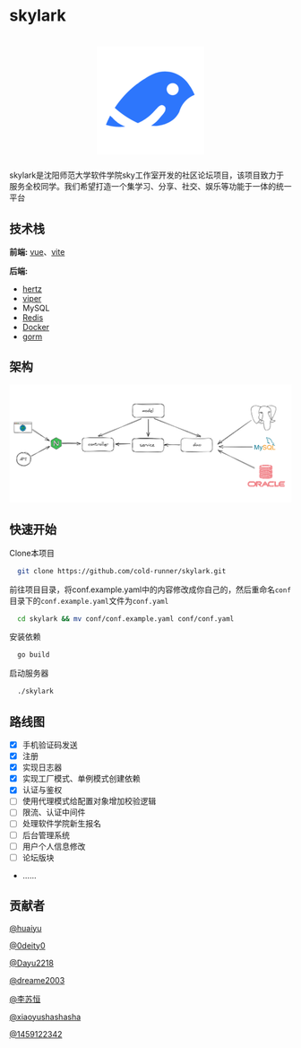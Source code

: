 # skylark

<h1 align="center">
  <img src="./doc/logo.png" />
</h1>
skylark是沈阳师范大学软件学院sky工作室开发的社区论坛项目，该项目致力于服务全校同学。我们希望打造一个集学习、分享、社交、娱乐等功能于一体的统一平台

## 技术栈
**前端:** [vue](https://github.com/vuejs/vue)、[vite](https://vitejs.dev)

**后端:** 
- [hertz](https://github.com/cloudwego/hertz)
- [viper](https://github.com/spf13/viper)
- MySQL
- [Redis](https://github.com/redis/redis)
- [Docker](https://www.docker.com)
- [gorm](https://gorm.io/zh_CN)

## 架构
![skylark-architecture](./doc/architecture.png)
## 快速开始

Clone本项目

```bash
  git clone https://github.com/cold-runner/skylark.git
```

前往项目目录，将conf.example.yaml中的内容修改成你自己的，然后重命名`conf`目录下的`conf.example.yaml`文件为`conf.yaml`

```bash
  cd skylark && mv conf/conf.example.yaml conf/conf.yaml
```

安装依赖

```bash
  go build
```

启动服务器

```bash
  ./skylark
```

## 路线图

- [x] 手机验证码发送
- [x] 注册
- [x] 实现日志器
- [x] 实现工厂模式、单例模式创建依赖
- [x] 认证与鉴权
- [ ] 使用代理模式给配置对象增加校验逻辑
- [ ] 限流、认证中间件
- [ ] 处理软件学院新生报名
- [ ] 后台管理系统
- [ ] 用户个人信息修改
- [ ] 论坛版块
- ……

## 贡献者
[@huaiyu](https://www.github.com/cold-runner) 

[@0deity0](https://github.com/0deity0)

[@Dayu2218](https://github.com/Dayu2218)

[@dreame2003](https://github.com/dreame2003)

[@李苏恒](https://github.com/lisuheng1)

[@xiaoyushashasha](https://github.com/xiaoyushashasha)

[@1459122342](https://github.com/1459122342)
